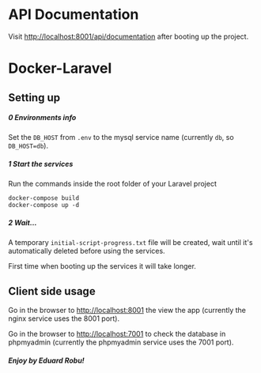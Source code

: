 # API Documentation

Visit [http://localhost:8001/api/documentation](http://localhost:8001/api/documentation) after booting up the project.

# Docker-Laravel

## Setting up

##### 0 Environments info
Set the ```DB_HOST``` from ```.env``` to the mysql service name (currently ```db```, so ```DB_HOST=db```).

##### 1 Start the services
Run the commands inside the root folder of your Laravel project

```
docker-compose build
docker-compose up -d
```

##### 2 Wait...
A temporary ```initial-script-progress.txt``` file will be created, wait until it's automatically deleted before using the services. 

First time when booting up the services it will take longer.

## Client side usage
Go in the browser to [http://localhost:8001](http://localhost:8001) the view the app (currently the nginx service uses the 8001 port).

Go in the browser to [http://localhost:7001](http://localhost:7001) to check the database in phpmyadmin (currently the phpmyadmin service uses the 7001 port).


##### Enjoy by Eduard Robu!
